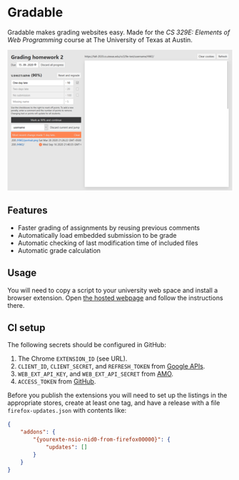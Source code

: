 # Gradable

Gradable makes grading websites easy. Made for the _CS 329E: Elements of Web Programming_ course at The University of Texas at Austin.

![Screenshot of grading interface](extension/screenshot.png?raw=true)

## Features

-   Faster grading of assignments by reusing previous comments
-   Automatically load embedded submission to be grade
-   Automatic checking of last modification time of included files
-   Automatic grade calculation

## Usage

You will need to copy a script to your university web space and install a browser extension. Open [the hosted webpage](https://projects.loud.red/gradable/) and follow the instructions there.

## CI setup

The following secrets should be configured in GitHub:

1. The Chrome `EXTENSION_ID` (see URL).
1. `CLIENT_ID`, `CLIENT_SECRET`, and `REFRESH_TOKEN` from [Google APIs](https://github.com/DrewML/chrome-webstore-upload/blob/master/How%20to%20generate%20Google%20API%20keys.md).
1. `WEB_EXT_API_KEY`, and `WEB_EXT_API_SECRET` from [AMO](https://addons.mozilla.org/en-US/developers/addon/api/key).
1. `ACCESS_TOKEN` from [GitHub](https://docs.github.com/en/github/authenticating-to-github/creating-a-personal-access-token).

Before you publish the extensions you will need to set up the listings in the appropriate stores, create at least one tag, and have a release with a file `firefox-updates.json` with contents like:

```json
{
	"addons": {
		"{yourexte-nsio-nid0-from-firefox00000}": {
			"updates": []
		}
	}
}
```

